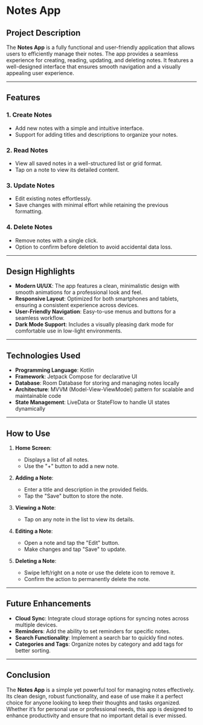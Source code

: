 # Notes App

## Project Description
The **Notes App** is a fully functional and user-friendly application that allows users to efficiently manage their notes. The app provides a seamless experience for creating, reading, updating, and deleting notes. It features a well-designed interface that ensures smooth navigation and a visually appealing user experience.

---

## Features

### 1. **Create Notes**
- Add new notes with a simple and intuitive interface.
- Support for adding titles and descriptions to organize your notes.

### 2. **Read Notes**
- View all saved notes in a well-structured list or grid format.
- Tap on a note to view its detailed content.

### 3. **Update Notes**
- Edit existing notes effortlessly.
- Save changes with minimal effort while retaining the previous formatting.

### 4. **Delete Notes**
- Remove notes with a single click.
- Option to confirm before deletion to avoid accidental data loss.

---

## Design Highlights

- **Modern UI/UX**: The app features a clean, minimalistic design with smooth animations for a professional look and feel.
- **Responsive Layout**: Optimized for both smartphones and tablets, ensuring a consistent experience across devices.
- **User-Friendly Navigation**: Easy-to-use menus and buttons for a seamless workflow.
- **Dark Mode Support**: Includes a visually pleasing dark mode for comfortable use in low-light environments.

---

## Technologies Used

- **Programming Language**: Kotlin
- **Framework**: Jetpack Compose for declarative UI
- **Database**: Room Database for storing and managing notes locally
- **Architecture**: MVVM (Model-View-ViewModel) pattern for scalable and maintainable code
- **State Management**: LiveData or StateFlow to handle UI states dynamically

---

## How to Use

1. **Home Screen**:
   - Displays a list of all notes.
   - Use the "+" button to add a new note.

2. **Adding a Note**:
   - Enter a title and description in the provided fields.
   - Tap the "Save" button to store the note.

3. **Viewing a Note**:
   - Tap on any note in the list to view its details.

4. **Editing a Note**:
   - Open a note and tap the "Edit" button.
   - Make changes and tap "Save" to update.

5. **Deleting a Note**:
   - Swipe left/right on a note or use the delete icon to remove it.
   - Confirm the action to permanently delete the note.

---

## Future Enhancements

- **Cloud Sync**: Integrate cloud storage options for syncing notes across multiple devices.
- **Reminders**: Add the ability to set reminders for specific notes.
- **Search Functionality**: Implement a search bar to quickly find notes.
- **Categories and Tags**: Organize notes by category and add tags for better sorting.

---

## Conclusion
The **Notes App** is a simple yet powerful tool for managing notes effectively. Its clean design, robust functionality, and ease of use make it a perfect choice for anyone looking to keep their thoughts and tasks organized. Whether it’s for personal use or professional needs, this app is designed to enhance productivity and ensure that no important detail is ever missed.

